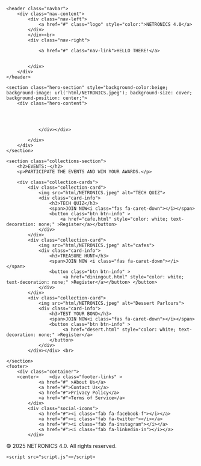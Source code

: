 <!DOCTYPE html>
<html lang="en">
<head>
    <meta charset="UTF-8">
    <meta name="viewport" content="width=device-width, initial-scale=1.0">
    <title>Netronics</title>
    <link rel="stylesheet" href="style.css">
    <link rel="stylesheet" href="https://cdnjs.cloudflare.com/ajax/libs/font-awesome/6.0.0-beta3/css/all.min.css">
    <link href="https://fonts.googleapis.com/css2?family=Poppins:wght@300;400;500;600;700&display=swap" rel="stylesheet">
    <link rel="stylesheet" href="https://cdn.jsdelivr.net/npm/bootstrap@4.6.2/dist/css/bootstrap.min.css">
<script src="https://cdn.jsdelivr.net/npm/jquery@3.7.1/dist/jquery.slim.min.js"></script>
<script src="https://cdn.jsdelivr.net/npm/popper.js@1.16.1/dist/umd/popper.min.js"></script>
<script src="https://cdn.jsdelivr.net/npm/bootstrap@4.6.2/dist/js/bootstrap.bundle.min.js"></script>
<style>
    footer{
         background-color: black;
    }
 footer .container{
   
    color: thistle;
    text-decoration: none;
}
 footer .container a{
   
    color: thistle;
    text-decoration: none;
}</style>
</head>
<body>

    <header class="navbar">
        <div class="nav-content">
            <div class="nav-left">
                <a href="#" class="logo" style="color:">NETRONICS 4.0</a>
            </div>
            </div><br>
            <div class="nav-right"> 
                
                <a href="#" class="nav-link">HELLO THERE!</a>
               
          
            </div>
        </div>
    </header>

    <section class="hero-section" style="background-color:beige; background-image: url('html/NETRONICS.jpeg'); background-size: cover; background-position: center;">
        <div class="hero-content">
          
           

                    
                </div></div>
               
            </div>
        </div>
    </section>

    <section class="collections-section">
        <h2>EVENTS:-</h2>
        <p>PARTICIPATE THE EVENTS AND WIN YOUR AWARDS.</p>

        <div class="collection-cards">
            <div class="collection-card">
                <img src="html/NETRONICS.jpeg" alt="TECH QUIZ">
                <div class="card-info">
                    <h3>TECH QUIZ</h3>
                    <span>JOIN NOW<i class="fas fa-caret-down"></i></span>
                    <button class="btn btn-info" >
                        <a href="cafe.html" style="color: white; text-decoration: none;" >Register</a></button>
                </div>
            </div>
            <div class="collection-card">
                <img src="html/NETRONICS.jpeg" alt="cafes">
                <div class="card-info">
                    <h3>TREASURE HUNT</h3>
                    <span>JOIN NOW <i class="fas fa-caret-down"></i></span>
                    <button class="btn btn-info" >
                         <a href="diningout.html" style="color: white; text-decoration: none;" >Register</a></button> </button>
                </div>
            </div>
            <div class="collection-card">
                <img src="html/NETRONICS.jpeg" alt="Dessert Parlours">
                <div class="card-info">
                    <h3>TEST YOUR BOND</h3>
                    <span>JOIN NOW<i class="fas fa-caret-down"></i></span>
                    <button class="btn btn-info" >
                         <a href="desert.html" style="color: white; text-decoration: none;" >Register</a>
                    </button>
                </div>
            </div></div> <br>
           
    </section>
    <footer>
        <div class="container">
        <center>    <div class="footer-links" >
                <a href="#" >About Us</a>
                <a href="#">Contact Us</a>
                <a href="#">Privacy Policy</a>
                <a href="#">Terms of Service</a>
            </div>
            <div class="social-icons">
                <a href="#"><i class="fab fa-facebook-f"></i></a>
                <a href="#"><i class="fab fa-twitter"></i></a>
                <a href="#"><i class="fab fa-instagram"></i></a>
                <a href="#"><i class="fab fa-linkedin-in"></i></a>
            </div>
<p >&copy; 2025 NETRONICS 4.0. All rights reserved.</p></center>            
        </div>
    </footer>

    <script src="script.js"></script>
</body>
</html>
